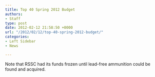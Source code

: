 ```yaml
---
title: Top 40 Spring 2012 Budget
authors:
- Staff
type: post
date: 2012-02-12 21:58:50 +0000
url: "/2012/02/12/top-40-spring-2012-budget/"
categories:
- Left Sidebar
- News

---
```

Note that RSSC had its funds frozen until lead-free ammunition could be found and acquired.<a href="http://www.reedquest.org/2012/02/top-40-spring-2012-budget/revised-spring-12-hell-budget_01/" rel="attachment wp-att-1294"><img class="aligncenter size-large wp-image-1294" title="Revised Spring '12 Hell Budget_01" src="https://i1.wp.com/www.reedquest.org/wp-content/uploads/2012/02/Revised-Spring-12-Hell-Budget_01-791x1024.png?resize=791%2C1024" alt="" data-recalc-dims="1" /></a>

<p style="text-align: center;">
  <a href="http://www.reedquest.org/2012/02/top-40-spring-2012-budget/revised-spring-12-hell-budget_02/" rel="attachment wp-att-1295"><img class="size-large wp-image-1295 aligncenter" title="Revised Spring '12 Hell Budget_02" src="https://i1.wp.com/www.reedquest.org/wp-content/uploads/2012/02/Revised-Spring-12-Hell-Budget_02-791x1024.png?resize=791%2C1024" alt="" data-recalc-dims="1" /></a>
</p>
